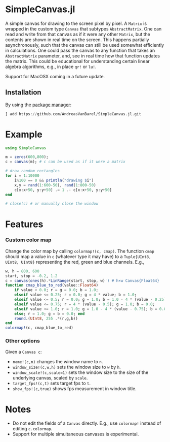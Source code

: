 # SimpleCanvas.jl
A simple canvas for drawing to the screen pixel by pixel. A `Matrix` is wrapped in the custom type `Canvas` that subtypes `AbstractMatrix`. 
One can read and write from that canvas as if it were any other `Matrix`, but the contents are shown in real time on the screen. 
This happens partially asynchronously, such that the canvas can still be used somewhat efficiently in calculations.
One could pass the canvas to any function that takes an `AbstractMatrix` parameter, and, see in real time how that function updates the matrix. 
This could be educational for understanding certain linear algebra algorithms, e.g., in place `qr!` or `lu!`.

Support for MacOSX coming in a future update.

## Installation

By using the [package manager](https://julialang.github.io/Pkg.jl/v1/getting-started/):

```julia
] add https://github.com/AndreasVanBarel/SimpleCanvas.jl.git
```

# Example

```julia
using SimpleCanvas

m = zeros(600,800);
c = canvas(m); # c can be used as if it were a matrix

# draw random rectangles
for i = 1:10000
    i%100 == 0 && println("drawing $i")
    x,y = rand(1:600-50), rand(1:800-50)
    c[x:x+50, y:y+50] .= 1 .- c[x:x+50, y:y+50]
end

# close(c) # or manually close the window
```

# Features 

### Custom color map

Change the color map by calling `colormap!(c, cmap)`. The function `cmap` should map a value in `c` (whatever type it may have) to a `Tuple{UInt8, UInt8, UInt8}` representing the red, green and blue channels. E.g.,

```julia
w, h = 800, 600
start, stop = -0.2, 1.2
c = canvas(ones(h).*LinRange(start, stop, w)') # h×w Canvas{Float64}
function cmap_blue_to_red(value::Float64)
    if value < 0.0; r = g = 0.0; b = 1.0;
    elseif value <= 0.25; r = 0.0; g = 4 * value; b = 1.0; 
    elseif value <= 0.5; r = 0.0; g = 1.0; b = 1.0 - 4 * (value - 0.25); 
    elseif value <= 0.75; r = 4 * (value - 0.5); g = 1.0; b = 0.0;
    elseif value <= 1.0; r = 1.0; g = 1.0 - 4 * (value - 0.75); b = 0.0;
    else; r = 1.0; g = b = 0.0; end
    round.(UInt8, 255 .*(r,g,b))
end
colormap!(c, cmap_blue_to_red)
```

### Other options

Given a `Canvas c`:
 - `name!(c,n)` changes the window name to `n`.
 - `window_size!(c,w,h)` sets the window size to `w` by `h`.
 - `window_scale!(c,scale=1)` sets the window size to the size of the underlying canvas, scaled by `scale`.
 - `target_fps!(c,t)` sets target fps to `t`.
 - `show_fps!(c,true)` shows fps measurement in window title.

# Notes

- Do not edit the fields of a `Canvas` directly. E.g., use `colormap!` instead of editing `c.colormap`.
- Support for multiple simultaneous canvases is experimental.


